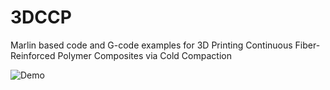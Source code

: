 # 3DCCP
Marlin based code and G-code examples for 3D Printing Continuous Fiber-Reinforced Polymer Composites via Cold Compaction

![Demo](data/demo.gif)
